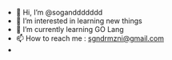 - 👋 Hi, I’m @soganddddddd
- 👀 I’m interested in learning new things
- 🌱 I’m currently learning GO Lang
- 📫 How to reach me : sgndrmzni@gmail.com
- 


<!---
soganddddddd/soganddddddd is a ✨ special ✨ repository because its `README.md` (this file) appears on your GitHub profile.
You can click the Preview link to take a look at your changes.
--->
